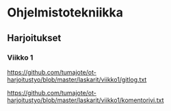 # Ohjelmistotekniikka
## Harjoitukset
### Viikko 1
https://github.com/tumajote/ot-harjoitustyo/blob/master/laskarit/viikko1/gitlog.txt

https://github.com/tumajote/ot-harjoitustyo/blob/master/laskarit/viikko1/komentorivi.txt
